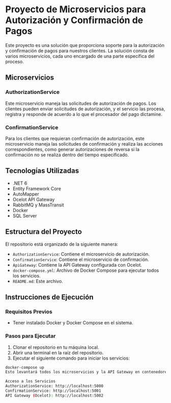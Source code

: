 # Proyecto de Microservicios para Autorización y Confirmación de Pagos

Este proyecto es una solución que proporciona soporte para la autorización y confirmación de pagos para nuestros clientes. La solución consta de varios microservicios, cada uno encargado de una parte específica del proceso.

## Microservicios

### AuthorizationService

Este microservicio maneja las solicitudes de autorización de pagos. Los clientes pueden enviar solicitudes de autorización, y el servicio las procesa, registra y responde de acuerdo a lo que el procesador del pago dictamine.

### ConfirmationService

Para los clientes que requieran confirmación de autorización, este microservicio maneja las solicitudes de confirmación y realiza las acciones correspondientes, como generar autorizaciones de reversa si la confirmación no se realiza dentro del tiempo especificado.

## Tecnologías Utilizadas

- .NET 6
- Entity Framework Core
- AutoMapper
- Ocelot API Gateway
- RabbitMQ y MassTransit
- Docker
- SQL Server

## Estructura del Proyecto

El repositorio está organizado de la siguiente manera:

- `AuthorizationService`: Contiene el microservicio de autorización.
- `ConfirmationService`: Contiene el microservicio de confirmación.
- `ApiGateway`: Contiene la API Gateway configurada con Ocelot.
- `docker-compose.yml`: Archivo de Docker Compose para ejecutar todos los servicios.
- `README.md`: Este archivo.

## Instrucciones de Ejecución

### Requisitos Previos

- Tener instalado Docker y Docker Compose en el sistema.

### Pasos para Ejecutar

1. Clonar el repositorio en tu máquina local.
2. Abrir una terminal en la raíz del repositorio.
3. Ejecutar el siguiente comando para iniciar los servicios:

```bash
docker-compose up
Esto levantará todos los microservicios y la API Gateway en contenedores Docker.

Acceso a los Servicios
AuthorizationService: http://localhost:5000
ConfirmationService: http://localhost:5001
API Gateway (Ocelot): http://localhost:5002
